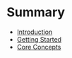 # Summary

- [Introduction](./introduction.md)
- [Getting Started](./getting-started.md)
- [Core Concepts](./core-concepts/index.md)
